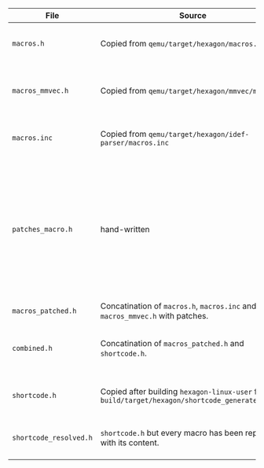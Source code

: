 | File                   | Source                                                                                           | Purpose                                                                                                                                    |
|------------------------|--------------------------------------------------------------------------------------------------|--------------------------------------------------------------------------------------------------------------------------------------------|
| `macros.h`             | Copied from `qemu/target/hexagon/macros.h`                                                       | Macros used to in shortcode definitions                                                                                                    |
| `macros_mmvec.h`       | Copied from `qemu/target/hexagon/mmvec/macros.h`                                                 | Macros used to define HVX shortcode instructions.                                                                                           |
| `macros.inc`           | Copied from `qemu/target/hexagon/idef-parser/macros.inc`                                         | Macros used to ease parsing                                                                                                                |                                                                                                               |
| `patches_macro.h`      | hand-written                                                                                     | Our redefinition of macros with qemu specific code. If you need to replace a certain original macro with a different defintion. Do it here. |
| `macros_patched.h`     | Concatination of `macros.h`, `macros.inc` and `macros_mmvec.h` with patches.                      |                                                                                                                                            |
| `combined.h`           | Concatination of `macros_patched.h` and `shortcode.h`.                                           | This is given to `pcpp` for macro resolvment.                                                                                              |
| `shortcode.h`          | Copied after building `hexagon-linux-user` from `build/target/hexagon/shortcode_generated.h.inc` | Semantic definitions of all instructions.                                                                                                  |
| `shortcode_resolved.h` | `shortcode.h` but every macro has been replaced with its content.                                | Holds all instruction defintions in C.                                                                                                     |
